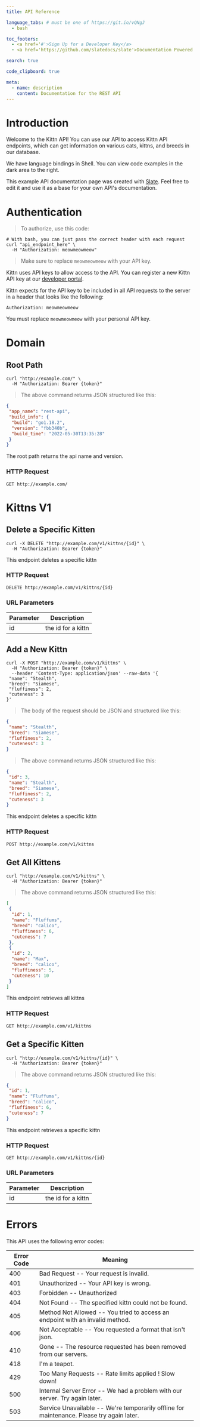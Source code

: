 ```yaml
---
title: API Reference

language_tabs: # must be one of https://git.io/vQNgJ
  - bash

toc_footers:
  - <a href='#'>Sign Up for a Developer Key</a>
  - <a href='https://github.com/slatedocs/slate'>Documentation Powered by Slate</a>

search: true

code_clipboard: true

meta:
  - name: description
    content: Documentation for the REST API
---
```



# Introduction

Welcome to the Kittn API! You can use our API to access Kittn API endpoints, which can get information on various cats, kittns, and breeds in our database.

We have language bindings in Shell. You can view code examples in the dark area to the right.

This example API documentation page was created with [Slate](https://github.com/slatedocs/slate). Feel free to edit it and use it as a base for your own API's documentation.


# Authentication

> To authorize, use this code:

```shell
# With bash, you can just pass the correct header with each request
curl "api_endpoint_here" \
  -H "Authorization: meowmeowmeow"
```

> Make sure to replace `meowmeowmeow` with your API key.

Kittn uses API keys to allow access to the API. You can register a new Kittn API key at our [developer portal](http://example.com/developers).

Kittn expects for the API key to be included in all API requests to the server in a header that looks like the following:

`Authorization: meowmeowmeow`

<aside class="notice">
You must replace <code>meowmeowmeow</code> with your personal API key.
</aside>



# Domain
## Root Path

```shell
curl "http://example.com/" \
  -H "Authorization: Bearer {token}" 
```


> The above command returns JSON structured like this:

```json
{
 "app_name": "rest-api",
 "build_info": {
  "build": "go1.18.2",
  "version": "fbb340b",
  "build_time": "2022-05-30T13:35:28"
 }
}
```
The root path returns the api name and version.

### HTTP Request

`GET http://example.com/`



# Kittns V1
## Delete a Specific Kitten

```shell
curl -X DELETE "http://example.com/v1/kittns/{id}" \
  -H "Authorization: Bearer {token}" 
```

This endpoint deletes a specific kittn

### HTTP Request

`DELETE http://example.com/v1/kittns/{id}`

### URL Parameters

| Parameter    | Description                                                                      |
| ------------ | -------------------------------------------------------------------------------- |
| id |  the id for a kittn |





## Add a New Kittn

```shell
curl -X POST "http://example.com/v1/kittns" \
  -H "Authorization: Bearer {token}" \
  --header 'Content-Type: application/json' --raw-data '{
 "name": "Stealth",
 "breed": "Siamese",
 "fluffiness": 2,
 "cuteness": 3
}'
```


> The body of the request should be JSON and structured like this:

```json
{
 "name": "Stealth",
 "breed": "Siamese",
 "fluffiness": 2,
 "cuteness": 3
}
```

> The above command returns JSON structured like this:

```json
{
 "id": 3,
 "name": "Stealth",
 "breed": "Siamese",
 "fluffiness": 2,
 "cuteness": 3
}
```
This endpoint deletes a specific kittn

### HTTP Request

`POST http://example.com/v1/kittns`

## Get All Kittens

```shell
curl "http://example.com/v1/kittns" \
  -H "Authorization: Bearer {token}" 
```


> The above command returns JSON structured like this:

```json
[
 {
  "id": 1,
  "name": "Fluffums",
  "breed": "calico",
  "fluffiness": 6,
  "cuteness": 7
 },
 {
  "id": 2,
  "name": "Max",
  "breed": "calico",
  "fluffiness": 5,
  "cuteness": 10
 }
]
```
This endpoint retrieves all kittns

### HTTP Request

`GET http://example.com/v1/kittns`

## Get a Specific Kitten

```shell
curl "http://example.com/v1/kittns/{id}" \
  -H "Authorization: Bearer {token}" 
```


> The above command returns JSON structured like this:

```json
{
 "id": 1,
 "name": "Fluffums",
 "breed": "calico",
 "fluffiness": 6,
 "cuteness": 7
}
```
This endpoint retrieves a specific kittn

### HTTP Request

`GET http://example.com/v1/kittns/{id}`

### URL Parameters

| Parameter    | Description                                                                      |
| ------------ | -------------------------------------------------------------------------------- |
| id |  the id for a kittn |








# Errors

This API uses the following error codes:

Error Code | Meaning
---------- | -------
400 | Bad Request -- Your request is invalid.
401 | Unauthorized -- Your API key is wrong.
403 | Forbidden -- Unauthorized
404 | Not Found -- The specified kittn could not be found.
405 | Method Not Allowed -- You tried to access an endpoint with an invalid method.
406 | Not Acceptable -- You requested a format that isn't json.
410 | Gone -- The resource requested has been removed from our servers.
418 | I'm a teapot.
429 | Too Many Requests -- Rate limits applied ! Slow down!
500 | Internal Server Error -- We had a problem with our server. Try again later.
503 | Service Unavailable -- We're temporarily offline for maintenance. Please try again later.











